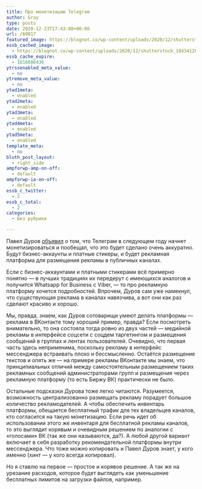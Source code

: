 ```yaml
---
title: Про монетизацию Telegram
author: Gray
type: posts
date: 2020-12-23T17:43:08+00:00
url: /60017
featured_image: https://blognot.co/wp-content/uploads/2020/12/shutterstock_1043412616.jpg
essb_cached_image:
  - https://blognot.co/wp-content/uploads/2020/12/shutterstock_1043412616.jpg
essb_cache_expire:
  - 1616686436
ytrssenabled_meta_value:
  - no
ytremove_meta_value:
  - no
ytad1meta:
  - enabled
ytad2meta:
  - enabled
ytad3meta:
  - enabled
ytad4meta:
  - enabled
ytad5meta:
  - enabled
template_meta:
  - no
bluth_post_layout:
  - right_side
ampforwp-amp-on-off:
  - default
ampforwp-ia-on-off:
  - default
essb_c_twitter:
  - 2
essb_c_total:
  - 2
categories:
  - Без рубрики

---
```








Павел Дуров <a href="https://t.me/durov_russia/29" target="_blank" rel="noreferrer noopener" title="https://t.me/durov_russia/29">объявил</a> о том, что Телеграм в следующем году начнет монетизироваться и пообещал, что это будет сделано очень аккуратно. Будут бизнес-аккаунты и платные стикеры, и будет рекламная платформа для размещения рекламы в публичных каналах.

Если с бизнес-аккаунтами и платными стикерами всё примерно понятно —&nbsp;в лучших традициях их передерут с имеющихся аналогов и получится Whatsapp for Business с Viber, — то про рекламную платформу хочется подробностей. Впрочем, Дуров сам уже намекнул, что существующая реклама в каналах навязчива, а вот они как раз сделают красиво и хорошо.&nbsp;

Мы, правда, знаем, как Дуров сотоварищи умеют делать платформы — реклама в ВКонтакте тому хороший пример, правда? Если посмотреть внимательно, то она состояла тогда ровно из двух частей — медийной рекламы в интерфейсе соцсети с соцдем таргетингом и размещения сообщений в группах и лентах пользователей. Очевидно, что первая часть здесь неприменима, поскольку рекламу в интерфейс мессенджера встраивать плохо и бессмысленно. Остаётся размещение текстов и опять же —&nbsp;на примере рекламы ВКонтакте мы знаем, что принципиальных отличий между самостоятельным размещением таких рекламных сообщений администраторами групп и размещения через рекламную платформу (то есть Биржу ВК) практически не было.&nbsp;

Остальные подсказки Дурова тоже легко читаются. Разумеется, возможность централизованно размещать рекламу порадует большое количество рекламодателей. А чтобы обеспечить инвентарь платформы, обещается бесплатный трафик для тех владельцев каналов, кто согласится на такую монетизацию. Если речь идет об использовании этого же инвентаря для бесплатной рекламы каналов, то это выглядит корявым и очевидным решением по аналогии с «голосами» ВК (так же они называются, да?). А любой другой вариант включает в себя разработку рекомендательной платформы внутри мессенджера. Что тоже можно копировать и Павел Дуров знает, у кого именно (хинт —&nbsp;у кого всегда копировал).&nbsp;

Но я ставлю на первое — простое и корявое решение. А так же на урезание расходов, которое будет выглядеть как уменьшение бесплатных лимитов на загрузки файлов, например.&nbsp;